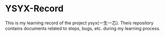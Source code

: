 # YSYX-Record
This is my learning record of the project ysyx(一生一芯). Theis repository contains documents related to steps, bugs, etc. during my learning process.
